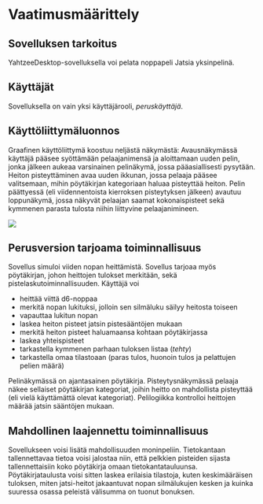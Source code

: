 # Vaatimusmäärittely

## Sovelluksen tarkoitus

YahtzeeDesktop-sovelluksella voi pelata noppapeli Jatsia yksinpelinä.

## Käyttäjät

Sovelluksella on vain yksi käyttäjärooli, *peruskäyttäjä*.

## Käyttöliittymäluonnos

Graafinen käyttöliittymä koostuu neljästä näkymästä: Avausnäkymässä käyttäjä pääsee syöttämään pelaajanimensä ja aloittamaan uuden pelin, jonka jälkeen aukeaa varsinainen pelinäkymä, jossa pääasiallisesti pysytään. Heiton pisteyttäminen avaa uuden ikkunan, jossa pelaaja pääsee valitsemaan, mihin pöytäkirjan kategoriaan haluaa pisteyttää heiton. Pelin päättyessä (eli viidennentoista kierroksen pisteytyksen jälkeen) avautuu loppunäkymä, jossa näkyvät pelaajan saamat kokonaispisteet sekä kymmenen parasta tulosta niihin liittyvine pelaajanimineen.

<img src="https://github.com/jenkarper/YahtzeeDesktop/blob/master/dokumentaatio/kuvat/gui_luonnos.png" wifth="800">

## Perusversion tarjoama toiminnallisuus

Sovellus simuloi viiden nopan heittämistä. Sovellus tarjoaa myös pöytäkirjan, johon heittojen tulokset merkitään, sekä pistelaskutoiminnallisuuden. Käyttäjä voi

* heittää viittä d6-noppaa
* merkitä nopan lukituksi, jolloin sen silmäluku säilyy heitosta toiseen
* vapauttaa lukitun nopan
* laskea heiton pisteet jatsin pistesääntöjen mukaan
* merkitä heiton pisteet haluamaansa kohtaan pöytäkirjassa
* laskea yhteispisteet
* tarkastella kymmenen parhaan tuloksen listaa (_tehty_)
* tarkastella omaa tilastoaan (paras tulos, huonoin tulos ja pelattujen pelien määrä)

Pelinäkymässä on ajantasainen pöytäkirja. Pisteytysnäkymässä pelaaja näkee sellaiset pöytäkirjan kategoriat, joihin heitto on mahdollista pisteyttää (eli vielä käyttämättä olevat kategoriat). Pelilogiikka kontrolloi heittojen määrää jatsin sääntöjen mukaan.

## Mahdollinen laajennettu toiminnallisuus

Sovellukseen voisi lisätä mahdollisuuden moninpeliin. Tietokantaan tallennettavaa tietoa voisi jalostaa niin, että pelkkien pisteiden sijasta tallennettaisiin koko pöytäkirja omaan tietokantatauluunsa. Pöytäkirjataulusta voisi sitten laskea erilaisia tilastoja, kuten keskimääräisen tuloksen, miten jatsi-heitot jakaantuvat nopan silmälukujen kesken ja kuinka suuressa osassa peleistä välisumma on tuonut bonuksen.
